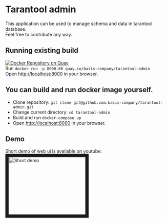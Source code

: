 # Tarantool admin
This application can be used to manage schema and data in tarantool database.  
Feel free to contribute any way.

## Running existing build
[![Docker Repository on Quay](https://quay.io/repository/basis-company/tarantool-admin/status "Docker Repository on Quay")](https://quay.io/repository/basis-company/tarantool-admin)  
Run `docker run -p 8000:80 quay.io/basis-company/tarantool-admin`  
Open [http://localhost:8000](http://localhost:8000) in your browser.

## You can build and run docker image yourself.
* Clone repository: `git clone git@github.com:basis-company/tarantool-admin.git`
* Change current directory: `cd tarantool-admin`
* Build and run `docker-compose up`
* Open [http://localhost:8000](http://localhost:8000) in your browser.

## Demo
Short demo of web ui is available on youtube:  
<a href="http://www.youtube.com/watch?feature=player_embedded&v=5-FXr7gOk0w" target="_blank"><img src="http://img.youtube.com/vi/5-FXr7gOk0w/0.jpg" alt="Short demo" width="240" height="180" border="10" /></a>

